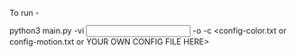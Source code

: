 To run -

python3 main.py -vi <INPUT FILE PATH> -o <OUTPUT FILE PATH> -c <config-color.txt or config-motion.txt or YOUR OWN CONFIG FILE HERE>